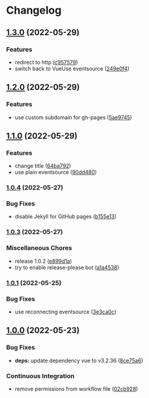 # Changelog

## [1.3.0](https://github.com/cailloumajor/ambient-light-relay-ui/compare/v1.2.0...v1.3.0) (2022-05-29)


### Features

* redirect to http ([c957579](https://github.com/cailloumajor/ambient-light-relay-ui/commit/c9575791f0fd188d93689b6b9f4ebfedb061ffe4))
* switch back to VueUse eventsource ([249e0f4](https://github.com/cailloumajor/ambient-light-relay-ui/commit/249e0f4e8026d394da5dbdb0a89793ccd2973499))

## [1.2.0](https://github.com/cailloumajor/ambient-light-relay-ui/compare/v1.1.0...v1.2.0) (2022-05-29)


### Features

* use custom subdomain for gh-pages ([5ae9745](https://github.com/cailloumajor/ambient-light-relay-ui/commit/5ae9745eb52d841dbd8477039a073274ac78190a))

## [1.1.0](https://github.com/cailloumajor/ambient-light-relay-ui/compare/v1.0.4...v1.1.0) (2022-05-29)


### Features

* change title ([64ba792](https://github.com/cailloumajor/ambient-light-relay-ui/commit/64ba792554b9985ef0d4215fc59898a674012830))
* use plain eventsource ([90dd480](https://github.com/cailloumajor/ambient-light-relay-ui/commit/90dd480c20f5649aaa142395e7fe4ef211cfa595))

### [1.0.4](https://github.com/cailloumajor/ambient-light-relay-ui/compare/v1.0.3...v1.0.4) (2022-05-27)


### Bug Fixes

* disable Jekyll for GitHub pages ([b155e13](https://github.com/cailloumajor/ambient-light-relay-ui/commit/b155e1332dc16ded7082c7ec83556e0d769538cd))

### [1.0.3](https://github.com/cailloumajor/ambient-light-relay-ui/compare/v1.0.1...v1.0.3) (2022-05-27)


### Miscellaneous Chores

* release 1.0.2 ([e899d1a](https://github.com/cailloumajor/ambient-light-relay-ui/commit/e899d1a99242fc7caeb9bf8198b85bce765747de))
* try to enable release-please bot ([a1a4538](https://github.com/cailloumajor/ambient-light-relay-ui/commit/a1a4538ae166adebafa0a133574e2b83beaeef40))

### [1.0.1](https://github.com/cailloumajor/ambient-light-relay-ui/compare/v1.0.0...v1.0.1) (2022-05-25)


### Bug Fixes

* use reconnecting eventsource ([3e3ca0c](https://github.com/cailloumajor/ambient-light-relay-ui/commit/3e3ca0c3e28ff018c9e171c3dffce0e7cc22646d))

## [1.0.0](https://github.com/cailloumajor/ambient-light-relay-ui/compare/v0.0.1...v1.0.0) (2022-05-23)


### Bug Fixes

* **deps:** update dependency vue to v3.2.36 ([8ce75a6](https://github.com/cailloumajor/ambient-light-relay-ui/commit/8ce75a663fb98c5040f57d19afe9ffba02413c25))


### Continuous Integration

* remove permissions from workflow file ([02cb928](https://github.com/cailloumajor/ambient-light-relay-ui/commit/02cb92870af47275a5c68c1a050c966cb0564651))
